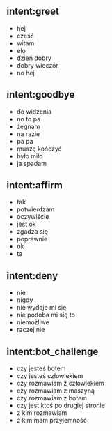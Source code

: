 ## intent:greet
- hej
- cześć
- witam
- elo
- dzień dobry
- dobry wieczór
- no hej

## intent:goodbye
- do widzenia
- no to pa
- żegnam
- na razie
- pa pa
- muszę kończyć
- było miło
- ja spadam

## intent:affirm
- tak
- potwierdzam
- oczywiście
- jest ok
- zgadza się
- poprawnie
- ok
- ta

## intent:deny
- nie
- nigdy
- nie wydaje mi się
- nie podoba mi się to
- niemożliwe
- raczej nie

## intent:bot_challenge
- czy jesteś botem
- czy jesteś człowiekiem
- czy rozmawiam z człowiekiem
- czy rozmawiam z maszyną
- czy rozmawiam z botem
- czy jest ktoś po drugiej stronie
- z kim rozmawiam
- z kim mam przyjemność


